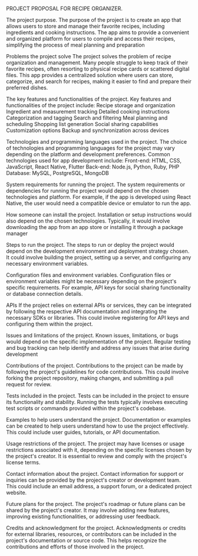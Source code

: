 PROJECT PROPOSAL FOR RECIPE ORGANIZER.

The project purpose.
The purpose of the project is to create an app that allows users to store and manage their favorite recipes, including ingredients and cooking instructions. The app aims to provide a convenient and organized platform for users to compile and access their recipes, simplifying the process of meal planning and preparation

Problems the project solve
The project solves the problem of recipe organization and management. Many people struggle to keep track of their favorite recipes, often resorting to physical recipe cards or scattered digital files. This app provides a centralized solution where users can store, categorize, and search for recipes, making it easier to find and prepare their preferred dishes.


The key features and functionalities of the project.
Key features and functionalities of the project include:
Recipe storage and organization
Ingredient and measurement tracking
Detailed cooking instructions
Categorization and tagging
Search and filtering
Meal planning and scheduling
Shopping list generation
Social sharing capabilities
Customization options
Backup and synchronization across devices


Technologies and programming languages used in the project.
The choice of technologies and programming languages for the project may vary depending on the platform and development preferences. Common technologies used for app development include:
Front-end: HTML, CSS, JavaScript, React Native, Flutter
Back-end: Node.js, Python, Ruby, PHP
Database: MySQL, PostgreSQL, MongoDB


System requirements for running the project.
The system requirements or dependencies for running the project would depend on the chosen technologies and platform. For example, if the app is developed using React Native, the user would need a compatible device or emulator to run the app.


 How someone can install the project.
Installation or setup instructions would also depend on the chosen technologies. Typically, it would involve downloading the app from an app store or installing it through a package manager


Steps to run the project.
The steps to run or deploy the project would depend on the development environment and deployment strategy chosen. It could involve building the project, setting up a server, and configuring any necessary environment variables.


Configuration files and environment variables.
Configuration files or environment variables might be necessary depending on the project's specific requirements. For example, API keys for social sharing functionality or database connection details.


APIs
If the project relies on external APIs or services, they can be integrated by following the respective API documentation and integrating the necessary SDKs or libraries. This could involve registering for API keys and configuring them within the project.


Issues and limitations of the project.
Known issues, limitations, or bugs would depend on the specific implementation of the project. Regular testing and bug tracking can help identify and address any issues that arise during development


Contributions of the project.
Contributions to the project can be made by following the project's guidelines for code contributions. This could involve forking the project repository, making changes, and submitting a pull request for review.


Tests included in the project.
Tests can be included in the project to ensure its functionality and stability. Running the tests typically involves executing test scripts or commands provided within the project's codebase.


Examples to help users understand the project.
Documentation or examples can be created to help users understand how to use the project effectively. This could include user guides, tutorials, or API documentation.








Usage restrictions of the project.
The project may have licenses or usage restrictions associated with it, depending on the specific licenses chosen by the project's creator. It is essential to review and comply with the project's license terms.


Contact information about the project.
Contact information for support or inquiries can be provided by the project's creator or development team. This could include an email address, a support forum, or a dedicated project website.


Future plans for the project.
The project's roadmap or future plans can be shared by the project's creator. It may involve adding new features, improving existing functionalities, or addressing user feedback.


Credits and acknowledgment for the project.
Acknowledgments or credits for external libraries, resources, or contributors can be included in the project's documentation or source code. This helps recognize the contributions and efforts of those involved in the project.
















